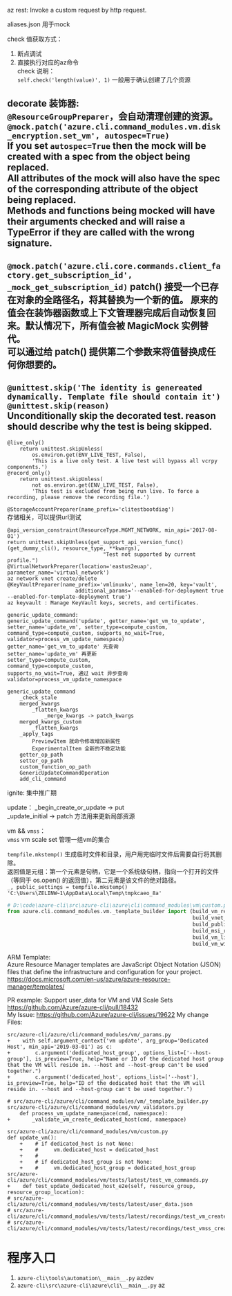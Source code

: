 az rest: Invoke a custom request by http request.  

aliases.json 用于mock

check 值获取方式：
1. 断点调试
2. 直接执行对应的az命令  
check 说明：  
`self.check('length(value)', 1)` 一般用于确认创建了几个资源  

decorate 装饰器:  
`@ResourceGroupPreparer`，会自动清理创建的资源。
`@mock.patch('azure.cli.command_modules.vm.disk_encryption.set_vm', autospec=True)`  
If you set `autospec=True` then the mock will be created with a spec from the object being replaced.  
All attributes of the mock will also have the spec of the corresponding attribute of the object being replaced.  
Methods and functions being mocked will have their arguments checked and will raise a TypeError if they are called with the wrong signature.  
---------------
`@mock.patch('azure.cli.core.commands.client_factory.get_subscription_id', _mock_get_subscription_id)`
patch() 接受一个已存在对象的全路径名，将其替换为一个新的值。 原来的值会在装饰器函数或上下文管理器完成后自动恢复回来。默认情况下，所有值会被 MagicMock 实例替代。  
可以通过给 patch() 提供第二个参数来将值替换成任何你想要的。  
---------------
`@unittest.skip('The identity is genereated dynamically. Template file should contain it')`
`@unittest.skip(reason)`  
Unconditionally skip the decorated test. reason should describe why the test is being skipped.  
---------------
```
@live_only()
    return unittest.skipUnless(
        os.environ.get(ENV_LIVE_TEST, False),
        'This is a live only test. A live test will bypass all vcrpy components.')
@record_only()
    return unittest.skipUnless(
        not os.environ.get(ENV_LIVE_TEST, False),
        'This test is excluded from being run live. To force a recording, please remove the recording file.')
```
`@StorageAccountPreparer(name_prefix='clitestbootdiag')`  
存储相关，可以提供url测试  
```
@api_version_constraint(ResourceType.MGMT_NETWORK, min_api='2017-08-01')
return unittest.skipUnless(get_support_api_version_func()(get_dummy_cli(), resource_type, **kwargs),
                               "Test not supported by current profile.")
@VirtualNetworkPreparer(location='eastus2euap', parameter_name='virtual_network')
az network vnet create/delete
@KeyVaultPreparer(name_prefix='vmlinuxkv', name_len=20, key='vault',
                      additional_params='--enabled-for-deployment true --enabled-for-template-deployment true')
az keyvault : Manage KeyVault keys, secrets, and certificates.

generic_update_command:
generic_update_command('update', getter_name='get_vm_to_update', setter_name='update_vm', setter_type=compute_custom, command_type=compute_custom, supports_no_wait=True, validator=process_vm_update_namespace)
getter_name='get_vm_to_update' 先查询
setter_name='update_vm' 再更新
setter_type=compute_custom, 
command_type=compute_custom, 
supports_no_wait=True, 通过 wait 异步查询
validator=process_vm_update_namespace

generic_update_command
    _check_stale
    merged_kwargs
        _flatten_kwargs
            _merge_kwargs -> patch_kwargs
    merged_kwargs_custom
        _flatten_kwargs
    _apply_tags
        PreviewItem 就命令修改增加新属性
        ExperimentalItem 全新的不稳定功能
    getter_op_path
    setter_op_path
    custom_function_op_path
    GenericUpdateCommandOperation
    add_cli_command
```
ignite: 集中推广期

update：
_begin_create_or_update -> put  
_update_initial -> patch 方法用来更新局部资源  

vm && `vmss`：  
`vmss` vm scale set 管理一组vm的集合

`tempfile.mkstemp()` 生成临时文件和目录，用户用完临时文件后需要自行将其删除。   
返回值是元组：第一个元素是句柄，它是一个系统级句柄，指向一个打开的文件（等同于 os.open() 的返回值），第二元素是该文件的绝对路径。  
`_, public_settings = tempfile.mkstemp()
'C:\Users\ZELINW~1\AppData\Local\Temp\tmpkcaeo_8a'`

```python
# D:\code\azure-cli\src\azure-cli\azure\cli\command_modules\vm\custom.py :745
from azure.cli.command_modules.vm._template_builder import (build_vm_resource, build_storage_account_resource, build_nic_resource,
                                                            build_vnet_resource, build_nsg_resource,
                                                            build_public_ip_resource, StorageProfile,
                                                            build_msi_role_assignment,
                                                            build_vm_linux_log_analytics_workspace_agent,
                                                            build_vm_windows_log_analytics_workspace_agent)
```

ARM Template:   
Azure Resource Manager templates are JavaScript Object Notation (JSON) files that define the infrastructure and configuration for your project.  
https://docs.microsoft.com/en-us/azure/azure-resource-manager/templates/

PR example: 
Support user_data for VM and VM Scale Sets  
https://github.com/Azure/azure-cli/pull/18432  
My Issue: 
https://github.com/Azure/azure-cli/issues/19622
My change Files:  
```
src/azure-cli/azure/cli/command_modules/vm/_params.py
+    with self.argument_context('vm update', arg_group='Dedicated Host', min_api='2019-03-01') as c:
+        c.argument('dedicated_host_group', options_list=['--host-group'], is_preview=True, help="Name or ID of the dedicated host group that the VM will reside in. --host and --host-group can't be used together.")
+        c.argument('dedicated_host', options_list=['--host'], is_preview=True, help="ID of the dedicated host that the VM will reside in. --host and --host-group can't be used together.")

# src/azure-cli/azure/cli/command_modules/vm/_template_builder.py
src/azure-cli/azure/cli/command_modules/vm/_validators.py
    def process_vm_update_namespace(cmd, namespace):
+       _validate_vm_create_dedicated_host(cmd, namespace)

src/azure-cli/azure/cli/command_modules/vm/custom.py
def update_vm():
    +    # if dedicated_host is not None:
    +    #     vm.dedicated_host = dedicated_host
    +    #
    +    # if dedicated_host_group is not None:
    +    #     vm.dedicated_host_group = dedicated_host_group
src/azure-cli/azure/cli/command_modules/vm/tests/latest/test_vm_commands.py
+    def test_update_dedicated_host_e2e(self, resource_group, resource_group_location):
# src/azure-cli/azure/cli/command_modules/vm/tests/latest/user_data.json
# src/azure-cli/azure/cli/command_modules/vm/tests/latest/recordings/test_vm_create_user_data.yaml
# src/azure-cli/azure/cli/command_modules/vm/tests/latest/recordings/test_vmss_create_user_data.yaml
```

# 程序入口
1. `azure-cli\tools\automation\__main__.py` azdev
2. `azure-cli\src\azure-cli\azure\cli\__main__.py` az